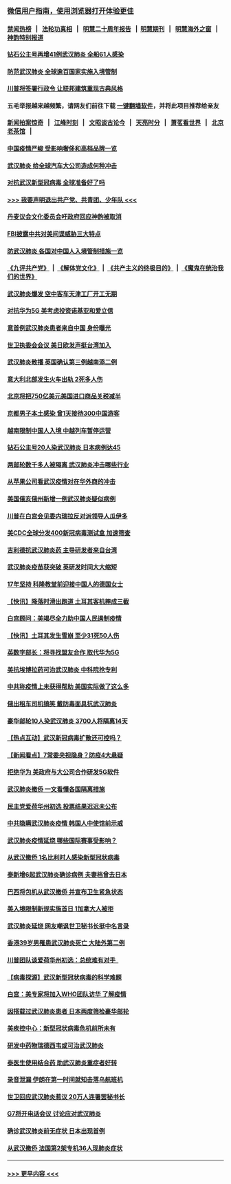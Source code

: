 ### [微信用户指南，使用浏览器打开体验更佳](https://github.com/gfw-breaker/banned-news1/blob/master/indexes/wechat-guide.md?t=0)
#### [禁闻热榜](热点新闻.md?t=0)  &nbsp;&nbsp;|&nbsp;&nbsp; [法轮功真相](https://github.com/gfw-breaker/truth/blob/master/README.md?t=0) &nbsp;&nbsp;|&nbsp;&nbsp; [明慧二十周年报告](https://github.com/gfw-breaker/mh-reports/blob/master/README.md?t=0) &nbsp;&nbsp;|&nbsp;&nbsp;[明慧期刊](https://github.com/gfw-breaker/mh-qikan) &nbsp;&nbsp;|&nbsp;&nbsp; [明慧海外之窗](https://github.com/gfw-breaker/mh-news/blob/master/README.md?t=0) &nbsp;&nbsp;|&nbsp;&nbsp; [神韵特别报道](https://github.com/gfw-breaker/mh-news/blob/master/shenyun.md?t=0)
#### [钻石公主号再增41例武汉肺炎 全船61人感染](../pages/nsc418/n11850401.md?t=02071922) 
#### [防范武汉肺炎 全球逾百国家实施入境管制](../pages/nsc418/n11850557.md?t=02071922) 
#### [川普将签署行政令 让联邦建筑重现古典风格](../pages/nsc418/n11850654.md?t=02071922) 
#### 五毛举报越来越频繁，请网友们前往下载 [一键翻墙软件](https://github.com/gfw-breaker/ssr-accounts)，并将此项目推荐给亲友
#### [新闻拍案惊奇](https://github.com/gfw-breaker/banned-news1/blob/master/pages/link4.md) &nbsp;&nbsp;|&nbsp;&nbsp; [江峰时刻](https://github.com/gfw-breaker/banned-news1/blob/master/pages/link4.md) &nbsp;&nbsp;|&nbsp;&nbsp; [文昭谈古论今](https://github.com/gfw-breaker/banned-news1/blob/master/pages/link4.md) &nbsp;&nbsp;|&nbsp;&nbsp; [天亮时分](https://github.com/gfw-breaker/banned-news1/blob/master/pages/link4.md) &nbsp;&nbsp;|&nbsp;&nbsp; [萧茗看世界](https://github.com/gfw-breaker/banned-news1/blob/master/pages/link4.md) &nbsp;&nbsp;|&nbsp;&nbsp; [北京老茶馆](https://github.com/gfw-breaker/banned-news1/blob/master/pages/link4.md) &nbsp;&nbsp;|&nbsp;&nbsp; 
#### [中国疫情严峻 受影响奢侈和高档品牌一览](../pages/nsc418/n11850319.md?t=02071922) 
#### [武汉肺炎 给全球汽车大公司造成何种冲击](../pages/nsc418/n11850056.md?t=02071922) 
#### [对抗武汉新型冠病毒 全球准备好了吗](../pages/nsc418/n11850142.md?t=02071922) 
#### [>>> 我要声明退出共产党、共青团、少年队 <<<](https://github.com/begood0513/goodnews/blob/master/quit/letter.md) 
#### [丹麦议会文化委员会吁政府回应神韵被取消](../pages/nsc418/n11849312.md?t=02071922) 
#### [FBI披露中共对美间谍威胁三大特点](../pages/nsc418/n11849700.md?t=02071922) 
#### [防武汉肺炎 各国对中国人入境管制措施一览](../pages/nsc418/n11838726.md?t=02071922) 
#### [《九评共产党》](https://github.com/begood0513/9ping.md/blob/master/README.md) &nbsp;|&nbsp; [《解体党文化》](../../../../jtdwh.md/blob/master/README.md)  &nbsp;|&nbsp; [《共产主义的终极目的》](../../../../gczydzjmd.md/blob/master/README.md) &nbsp;|&nbsp; [《魔鬼在统治我们的世界》](../../../../mgztzwmdsj.md/blob/master/README.md) 
#### [武汉肺炎爆发 空中客车天津工厂开工无期](../pages/nsc418/n11849634.md?t=02071922) 
#### [对抗华为5G 美考虑投资诺基亚和爱立信](../pages/nsc418/n11849510.md?t=02071922) 
#### [意首例武汉肺炎患者来自中国 身份曝光](../pages/nsc418/n11849454.md?t=02071922) 
#### [世卫执委会会议 美日欧发声挺台湾加入](../pages/nsc418/n11849433.md?t=02071922) 
#### [武汉肺炎散播 英国确认第三例越南添二例](../pages/nsc418/n11849439.md?t=02071922) 
#### [意大利北部发生火车出轨 2死多人伤](../pages/nsc418/n11848999.md?t=02071922) 
#### [北京将把750亿美元美国进口商品关税减半](../pages/nsc418/n11848896.md?t=02071922) 
#### [京都男子本土感染 曾1天接待300中国游客](../pages/nsc418/n11848641.md?t=02071922) 
#### [越南限制中国人入境 中越列车暂停运营](../pages/nsc418/n11847844.md?t=02071922) 
#### [钻石公主号20人染武汉肺炎 日本病例达45](../pages/nsc418/n11847823.md?t=02071922) 
#### [两邮轮数千多人被隔离 武汉肺炎冲击哪些行业](../pages/nsc418/n11847456.md?t=02071922) 
#### [从苹果公司看武汉疫情对在华外商的冲击](../pages/nsc418/n11847586.md?t=02071922) 
#### [美国俄亥俄州新增一例武汉肺炎疑似病例](../pages/nsc418/n11847714.md?t=02071922) 
#### [川普在白宫会见委内瑞拉反对派领导人瓜伊多](../pages/nsc418/n11847391.md?t=02071922) 
#### [美CDC全球分发400新冠病毒测试盒 加速筛查](../pages/nsc418/n11847260.md?t=02071922) 
#### [吉利德抗武汉肺炎药 主导研发者来自台湾](../pages/nsc418/n11847064.md?t=02071922) 
#### [武汉肺炎疫苗获突破 英研发时间大大缩短](../pages/nsc418/n11846915.md?t=02071922) 
#### [17年坚持 科隆教堂前迎接中国人的德国女士](../pages/nsc418/n11846781.md?t=02071922) 
#### [【快讯】降落时滑出跑道 土耳其客机摔成三截](../pages/nsc418/n11847021.md?t=02071922) 
#### [白宫顾问：美竭尽全力助中国人民遏制疫情](../pages/nsc418/n11846756.md?t=02071922) 
#### [【快讯】土耳其发生雪崩 至少31死50人伤](../pages/nsc418/n11846680.md?t=02071922) 
#### [英数字部长：将寻找盟友合作 取代华为5G](../pages/nsc418/n11846485.md?t=02071922) 
#### [美抗埃博拉药可治武汉肺炎 中科院抢专利](../pages/nsc418/n11846409.md?t=02071922) 
#### [中共称疫情上未获得帮助 美国实际做了这么多](../pages/nsc418/n11846008.md?t=02071922) 
#### [俄出租车司机搞笑 戴防毒面具抗武汉肺炎](../pages/nsc418/n11845703.md?t=02071922) 
#### [豪华邮轮10人染武汉肺炎 3700人将隔离14天](../pages/nsc418/n11845543.md?t=02071922) 
#### [【热点互动】武汉新冠病毒扩散还可控吗？](../pages/nsc418/n11844750.md?t=02071922) 
#### [【新闻看点】7常委央视隐身？防疫4大悬疑](../pages/nsc418/n11844611.md?t=02071922) 
#### [拒绝华为 美政府与大公司合作研发5G软件](../pages/nsc418/n11844625.md?t=02071922) 
#### [武汉肺炎撤侨 一文看懂各国隔离措施](../pages/nsc418/n11844216.md?t=02071922) 
#### [民主党爱荷华州初选 投票结果迟迟未公布](../pages/nsc418/n11844207.md?t=02071922) 
#### [中共隐瞒武汉肺炎疫情 韩国人中使馆前示威](../pages/nsc418/n11844084.md?t=02071922) 
#### [武汉肺炎疫情延烧 哪些国际赛事受影响？](../pages/nsc418/n11843958.md?t=02071922) 
#### [从武汉撤侨 1名比利时人感染新型冠状病毒](../pages/nsc418/n11843977.md?t=02071922) 
#### [泰新增6起武汉肺炎确诊病例 夫妻档曾去日本](../pages/nsc418/n11843900.md?t=02071922) 
#### [巴西将包机从武汉撤侨 并宣布卫生紧急状态](../pages/nsc418/n11843418.md?t=02071922) 
#### [美入境限制新规实施首日 1加拿大人被拒](../pages/nsc418/n11843058.md?t=02071922) 
#### [武汉肺炎延烧 网友嘲讽世卫秘书长挺中名言录](../pages/nsc418/n11843056.md?t=02071922) 
#### [香港39岁男罹患武汉肺炎死亡 大陆外第二例](../pages/nsc418/n11843026.md?t=02071922) 
#### [川普团队谈爱荷华州初选：总统难有对手  ](../pages/nsc418/n11842867.md?t=02071922) 
#### [【病毒探源】武汉新型冠状病毒的科学难题](../pages/nsc418/n11842176.md?t=02071922) 
#### [白宫：美专家将加入WHO团队访华 了解疫情](../pages/nsc418/n11842198.md?t=02071922) 
#### [因搭载过武汉肺炎患者 日本两度筛检豪华邮轮](../pages/nsc418/n11842447.md?t=02071922) 
#### [美疾控中心：新型冠状病毒危机前所未有](../pages/nsc418/n11842406.md?t=02071922) 
#### [研发中药物瑞德西韦或可治武汉肺炎](../pages/nsc418/n11842100.md?t=02071922) 
#### [泰医生使用结合药 助武汉肺炎重症者好转](../pages/nsc418/n11842096.md?t=02071922) 
#### [录音泄漏 伊朗在第一时间就知击落乌航班机](../pages/nsc418/n11842002.md?t=02071922) 
#### [世卫回应武汉肺炎惹议 20万人连署罢秘书长](../pages/nsc418/n11841664.md?t=02071922) 
#### [G7将开电话会议 讨论应对武汉肺炎](../pages/nsc418/n11841658.md?t=02071922) 
#### [确诊武汉肺炎前无症状 日本出现首例](../pages/nsc418/n11841567.md?t=02071922) 
#### [从武汉撤侨 法国第2架专机36人现肺炎症状](../pages/nsc418/n11841382.md?t=02071922) 

----
#### [ >>> 更早内容 <<< ](../indexes/nsc418-earlier.md)
